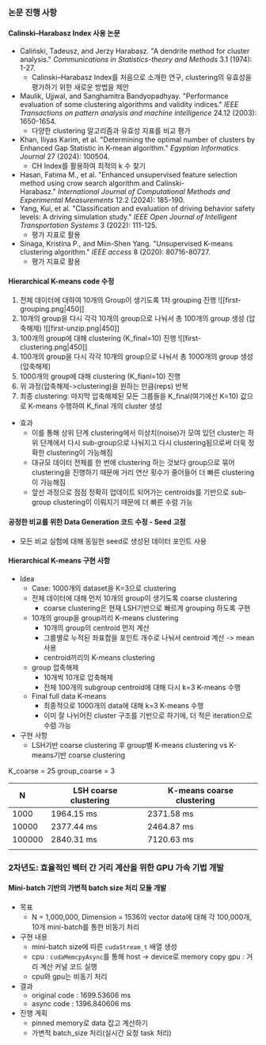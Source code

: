 ### 논문 진행 사항
#### Calinski–Harabasz Index 사용 논문
+ Caliński, Tadeusz, and Jerzy Harabasz. "A dendrite method for cluster analysis." _Communications in Statistics-theory and Methods_ 3.1 (1974): 1-27.
	+ Calinski–Harabasz Index를 처음으로 소개한 연구, clustering의 유효성을 평가하기 위한 새로운 방법을 제안
+ Maulik, Ujjwal, and Sanghamitra Bandyopadhyay. "Performance evaluation of some clustering algorithms and validity indices." _IEEE Transactions on pattern analysis and machine intelligence_ 24.12 (2003): 1650-1654.
	+ 다양한 clustering 알고리즘과 유효성 지표를 비교 평가
+ Khan, Iliyas Karim, et al. "Determining the optimal number of clusters by Enhanced Gap Statistic in K-mean algorithm." _Egyptian Informatics Journal_ 27 (2024): 100504.
	+ CH Index를 활용하여 최적의 k 수 찾기
+ Hasan, Fatima M., et al. "Enhanced unsupervised feature selection method using crow search algorithm and Calinski-Harabasz." _International Journal of Computational Methods and Experimental Measurements_ 12.2 (2024): 185-190.
+ Yang, Kui, et al. "Classification and evaluation of driving behavior safety levels: A driving simulation study." _IEEE Open Journal of Intelligent Transportation Systems_ 3 (2022): 111-125.
	+ 평가 지표로 활용
+ Sinaga, Kristina P., and Miin-Shen Yang. "Unsupervised K-means clustering algorithm." _IEEE access_ 8 (2020): 80716-80727.
	+ 평가 지표로 활용
#### Hierarchical K-means code 수정
1. 전체 데이터에 대하여 10개의 Group이 생기도록 1차 grouping 진행 ![[first-grouping.png|450]]
2. 10개의 group을 다시 각각 10개의 group으로 나눠서 총 100개의 group 생성 (압축해제) ![[first-unzip.png|450]]
3. 100개의 group에 대해 clustering (K_final=10) 진행 ![[first-clustering.png|450]]
4. 100개의 group을 다시 각각 10개의 group으로 나눠서 총 1000개의 group 생성 (압축해제)
5. 1000개의 group에 대해 clustering (K_fianl=10) 진행
6. 위 과정(압축해제->clustering)을 원하는 만큼(reps) 반복
7. 최종 clustering: 마지막 압축해제된 모든 그룹들을 K_final(여기에선 K=10) 값으로 K-means 수행하여 K_final 개의 cluster 생성
+ 효과
	+ 이를 통해 상위 단계 clustering에서 이상치(noise)가 모여 있던 cluster는 하위 단계에서 다시 sub-group으로 나눠지고 다시 clustering됨으로써 더욱 정확한 clustering이 가능해짐
	+ 대규모 데이터 전체를 한 번에 clustering 하는 것보다 group으로 묶어 clustering을 진행하기 때문에 거리 연산 횟수가 줄어들어 더 빠른 clustering이 가능해짐
	+ 앞선 과정으로 점점 정확히 업데이트 되어가는 centroids를 기반으로 sub-group clustering이 이뤄지기 때문에 더 빠른 수렴 가능
#### 공정한 비교를 위한 Data Generation 코드 수정 - Seed 고정
+ 모든 비교 실험에 대해 동일한 seed로 생성된 데이터 포인트 사용
#### Hierarchical K-means 구현 사항
* Idea
	* Case: 1000개의 dataset을 K=3으로 clustering
	* 전체 데이터에 대해 먼저 10개의 group이 생기도록 coarse clustering
		* coarse clustering은 현재 LSH기반으로 빠르게 grouping 하도록 구현
	* 10개의 group을 group끼리 K-means clustering
		* 10개의 group의 centroid 먼저 계산
		* 그룹별로 누적된 좌표합을 포인트 개수로 나눠서 centroid 계산 -> mean 사용
		* centroid끼리의 K-means clustering
	* group 압축해제
		* 10개씩 10개로 압축해제
		* 전체 100개의 subgroup centroid에 대해 다시 k=3 K-means 수행
	* Final full data K-means
		* 최종적으로 1000개의 data에 대해 k=3 K-means 수행
		* 이미 잘 나뉘어진 cluster 구조를 기반으로 하기에, 더 적은 iteration으로 수렴 가능
* 구현 사항
	* LSH기반 coarse clustering 후 group별 K-means clustering vs K-means기반 coarse clustering

K_coarse = 25
group_coarse = 3

| N&nbsp;&nbsp;&nbsp;&nbsp;&nbsp; | LSH coarse clustering&nbsp;&nbsp;&nbsp;&nbsp;&nbsp; | K-means coarse clustering&nbsp;&nbsp;&nbsp;&nbsp;&nbsp; |
| ------------------------------- | --------------------------------------------------- | ------------------------------------------------------- |
| 1000                            | 1964.15 ms                                          | 2371.58 ms                                              |
| 10000                           | 2377.44 ms                                          | 2464.87 ms                                              |
| 100000                          | 2840.31 ms                                          | 7120.63 ms                                              |
|                                 |                                                     |                                                         |


### 2차년도: 효율적인 벡터 간 거리 계산을 위한 GPU 가속 기법 개발

#### Mini-batch 기반의 가변적 batch size 처리 모듈 개발
- 목표
	- N = 1,000,000, Dimension = 1536의 vector data에 대해 각 100,000개, 10개 mini-batch를 통한 비동기 처리
- 구현 내용
	- mini-batch size에 따른 `cudaStream_t` 배열 생성
	- cpu : `cudaMemcpyAsync`를 통해 host -> device로 memory copy
	  gpu : 거리 계산 커널 코드 실행
	- cpu와 gpu는 비동기 처리
- 결과
	- original code : 1699.53606 ms
	- async code : 1396.840606 ms
- 진행 계획
	- pinned memory로 data 잡고 계산하기
	- 가변적 batch_size 처리(실시간 요청 task 처리)
